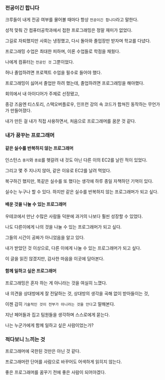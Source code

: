 ### 전공이긴 합니다
크루들이 내게 전공 여부를 물어볼 때마다 항상 `전공이긴 합니다`라고 말한다.

성적 맞춰 간 컴퓨터공학과에서 접한 프로그래밍은 정말 재미가 없었다.

그길로 자퇴했지만 사회는 냉정했고, 다시 돌아와 졸업장만 받자며 학교를 다녔다.

프로그래밍 수업은 최대한 피하며, 이론 수업들로 학점을 채웠다.

나에게 컴퓨터는 `전공인 것` 그뿐이었다.


허나 졸업하려면 프로젝트 수업을 필수로 들어야 했다.

프로그래밍이 싫어서 졸업만 하려 했는데, 졸업하려면 프로그래밍을 해야했다.

회의에서 내 아이디어가 주제로 선정됐고,

종강 즈음엔 티스토리, 스택오버플로우, 인프런 강의 속 코드가 합쳐진 동작하는 무언가가 만들어졌다.

내가 만든 걸 내가 직접 사용하면서, 처음으로 프로그래머를 꿈꾼 것 같다.


### 내가 꿈꾸는 프로그래머
#### 같은 실수를 반복하지 않는 프로그래머
인스턴스 `중지`와 `종료`를 헷갈려 내 것도 아닌 다른 이의 EC2를 날린 적이 있었다.

그리고 몇 주 지나지 않아, 같은 이유로 EC2를 날려 먹었다.

복구하긴 했지만, 똑같은 실수를 또 했다는 생각에 하루 종일 자책하던 기억이 있다.

실수는 누구나 할 수 있다. 하지만 같은 실수를 반복하지 않는 프로그래머가 되고 싶다.

#### 배운 것을 나눌 수 있는 프로그래머
우테코에서 만난 수많은 사람들 덕분에 과거의 나보다 훨씬 성장할 수 있었다.

나도 다른이에게 나의 것을 나눌 수 있는 프로그래머가 되고 싶다.

그들의 시간이 공짜가 아니었음을 알고 있다.

내가 받았던 것 이상으로, 다른 이에게 나눌 수 있는 프로그래머가 되고 싶다.

이 글을 읽진 않겠지만, 감사한 마음을 이곳에 담아본다.

#### 함께 일하고 싶은 프로그래머
프로그래밍은 혼자 하는 게 아니라는 것을 여실히 느꼈다.

내 의견을 상대방에게 잘 전달하는 것, 상대방의 생각을 곡해 없이 받아들이는 것,

이젠 감히 `기술적인 것이 전부가 아니라는 것을 안다`고 말해본다.

지난 페어들과 집고 팀원들을 생각하며 스스로에게 묻는다.

나는 누군가에게 함께 일하고 싶은 사람이었는가?

### 적다보니 느끼는 것
프로그래머에 국한된 것만은 아닌 것 같다.

프로그래머란 단어를 사람으로 바꾸어도 어색하게 읽히지 않는다.

좋은 프로그래머를 꿈꾸기 전에 좋은 사람이 되어야겠다.
